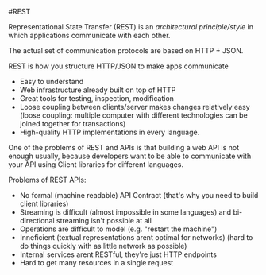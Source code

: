 #REST

Representational State Transfer (REST) is an *architectural principle/style* in which applications communicate with each other.

The actual set of communication protocols are based on HTTP + JSON. 

REST is how you structure HTTP/JSON to make apps communicate

* Easy to understand
* Web infrastructure already built on top of HTTP
* Great tools for testing, inspection, modification
* Loose coupling between clients/server makes changes relatively easy (loose coupling: multiple computer with different technologies can be joined together for transactions)
* High-quality HTTP implementations in every language.

One of the problems of REST and APIs is that building a web API is not enough usually, because developers want to be able to communicate with your API using Client libraries for different languages.

Problems of REST APIs:

- No formal (machine readable) API Contract (that's why you need to build client libraries)
- Streaming is difficult (almost impossible in some languages) and bi-directional streaming isn't possible at all
- Operations are difficult to model (e.g. "restart the machine")
- Inneficient (textual representations arent optimal for networks) (hard to do things quickly with as little network as possible)
- Internal services arent RESTful, they're just HTTP endpoints
- Hard to get many resources in a single request


